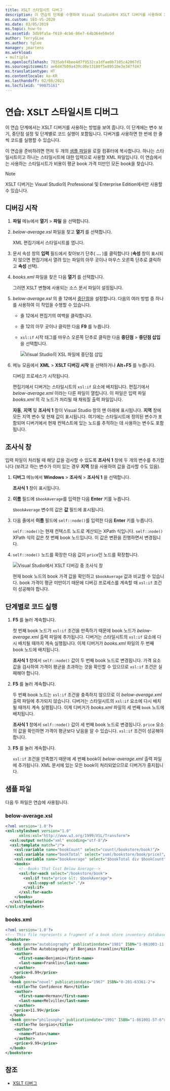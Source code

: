 ```yaml
---
title: XSLT 스타일시트 디버그
description: 이 연습의 단계를 수행하여 Visual Studio에서 XSLT 디버거를 사용하여 XSLT 스타일시트를 디버그하는 방법을 알아봅니다.
ms.custom: SEO-VS-2020
ms.date: 03/05/2019
ms.topic: how-to
ms.assetid: 3db9fa5a-f619-4cb6-86e7-64b364e58e5d
author: TerryGLee
ms.author: tglee
manager: jmartens
ms.workload:
- multiple
ms.openlocfilehash: 7935abf4bee4d7f9532ca1dfae0b7105c42067d1
ms.sourcegitcommit: ae6d47b09a439cd0e13180f5e89510e3e347fd47
ms.translationtype: HT
ms.contentlocale: ko-KR
ms.lasthandoff: 02/08/2021
ms.locfileid: "99875161"
---
```

# <a name="walkthrough-debug-an-xslt-style-sheet"></a>연습: XSLT 스타일시트 디버그

이 연습 단계에서는 XSLT 디버거를 사용하는 방법을 보여 줍니다. 이 단계에는 변수 보기, 중단점 설정 및 단계별로 코드 실행이 포함됩니다. 디버거를 사용하면 한 번에 한 줄씩 코드를 실행할 수 있습니다.

이 연습을 준비하려면 먼저 두 개의 [샘플 파일](#sample-files)을 로컬 컴퓨터에 복사합니다. 하나는 스타일시트이고 하나는 스타일시트에 대한 입력으로 사용할 XML 파일입니다. 이 연습에서는 사용하는 스타일시트가 비용이 평균 book 가격 미만인 모든 book을 찾습니다.

> [!NOTE]
> XSLT 디버거는 Visual Studio의 Professional 및 Enterprise Edition에서만 사용할 수 있습니다.

## <a name="start-debugging"></a>디버깅 시작

1. **파일** 메뉴에서 **열기** > **파일** 을 선택합니다.

2. *below-average.xsl* 파일을 찾고 **열기** 를 선택합니다.

   XML 편집기에서 스타일시트를 엽니다.

3. 문서 속성 창의 **입력** 필드에서 찾아보기 단추( **...** )를 클릭합니다 (**속성** 창이 표시되지 않으면 편집기에서 열려 있는 파일의 아무 곳이나 마우스 오른쪽 단추로 클릭하고 **속성** 선택).

4. *books.xml* 파일을 찾은 다음 **열기** 를 선택합니다.

   그러면 XSLT 변형에 사용되는 소스 문서 파일이 설정됩니다.

5. *below-average.xsl* 의 줄 12에서 [중단점](../debugger/using-breakpoints.md)을 설정합니다. 다음의 여러 방법 중 하나를 사용하여 이 작업을 수행할 수 있습니다.

   - 줄 12에서 편집기의 여백을 클릭합니다.

   - 줄 12의 아무 곳이나 클릭한 다음 **F9** 를 누릅니다.

   - `xsl:if` 시작 태그를 마우스 오른쪽 단추로 클릭한 다음 **중단점** > **중단점 삽입** 을 선택합니다.

      ![Visual Studio의 XSL 파일에 중단점 삽입](media/insert-breakpoint.PNG)

6. 메뉴 모음에서 **XML** > **XSLT 디버깅 시작** 을 선택하거나 **Alt**+**F5** 를 누릅니다.

   디버깅 프로세스가 시작됩니다.

   편집기에서 디버거는 스타일시트의 `xsl:if` 요소에 배치됩니다. 편집기에서 *below-average.xml* 이라는 다른 파일이 열립니다. 이 파일은 입력 파일 *books.xml* 의 각 노드가 처리될 때 채워질 출력 파일입니다.

   **자동**, **지역** 및 **조사식 1** 창이 Visual Studio 창의 맨 아래에 표시됩니다. **지역** 창에 모든 지역 변수 및 현재 값이 표시됩니다. 여기에는 스타일시트에 정의된 변수가 포함되며 디버거에서 현재 컨텍스트에 있는 노드를 추적하는 데 사용하는 변수도 포함됩니다.

## <a name="watch-window"></a>조사식 창

입력 파일이 처리될 때 해당 값을 검사할 수 있도록 **조사식 1** 창에 두 개의 변수를 추가합니다 (보려고 하는 변수가 이미 있는 경우 **지역** 창을 사용하여 값을 검사할 수도 있음).

1. **디버그** 메뉴에서 **Windows** > **조사식** > **조사식 1** 을 선택합니다.

   **조사식 1** 창이 표시됩니다.

2. **이름** 필드에 `$bookAverage`를 입력한 다음 **Enter** 키를 누릅니다.

   `$bookAverage` 변수의 값은 **값** 필드에 표시됩니다.

3. 다음 줄에서 **이름** 필드에 `self::node()`를 입력한 다음 **Enter** 키를 누릅니다.

   `self::node()`는 현재 컨텍스트 노드로 계산되는 XPath 식입니다. `self::node()` XPath 식의 값은 첫 번째 book 노드입니다. 이 값은 변환을 진행하면서 변경됩니다.

4. `self::node()` 노드를 확장한 다음 값이 `price`인 노드를 확장합니다.

   ![Visual Studio에서 XSLT 디버깅 중 조사식 창](media/xslt-debugging-watch-window.png)

   현재 book 노드의 book 가격 값을 확인하고 `$bookAverage` 값과 비교할 수 있습니다. book 가격이 평균 미만이기 때문에 디버깅 프로세스를 계속할 때 `xsl:if` 조건이 성공해야 합니다.

## <a name="step-through-the-code"></a>단계별로 코드 실행

1. **F5** 를 눌러 계속합니다.

   첫 번째 book 노드가 `xsl:if` 조건을 만족하기 때문에 book 노드가 *below-average.xml* 출력 파일에 추가됩니다. 디버거는 스타일시트의 `xsl:if` 요소에 다시 배치될 때까지 계속 실행됩니다. 이제 디버거가 *books.xml* 파일의 두 번째 book 노드에 배치됩니다.

   **조사식 1** 창에서 `self::node()` 값이 두 번째 book 노드로 변경됩니다. 가격 요소 값을 검사하여 가격이 평균을 초과하는 것을 확인할 수 있으므로 `xsl:if` 조건은 실패해야 합니다.

2. **F5** 를 눌러 계속합니다.

   두 번째 book 노드는 `xsl:if` 조건을 충족하지 않으므로 이 *below-average.xml* 출력 파일에 추가되지 않습니다. 디버거는 스타일시트의 `xsl:if` 요소에 다시 배치될 때까지 계속 실행됩니다. 이제 디버거가 *books.xml* 파일의 세 번째 `book` 노드에 배치됩니다.

   **조사식 1** 창에서 `self::node()` 값이 세 번째 book 노드로 변경됩니다. `price` 요소의 값을 확인하면 가격이 평균보다 낮음을 알 수 있습니다. `xsl:if` 조건이 성공해야 합니다.

3. **F5** 를 눌러 계속합니다.

   `xsl:if` 조건을 만족했기 때문에 세 번째 book이 *below-average.xml* 출력 파일에 추가됩니다. XML 문서에 있는 모든 book이 처리되었으므로 디버거가 중지됩니다.

## <a name="sample-files"></a>샘플 파일

다음 두 파일은 연습에 사용됩니다.

### <a name="below-averagexsl"></a>below-average.xsl

```xml
<?xml version='1.0'?>
<xsl:stylesheet version="1.0"
      xmlns:xsl="http://www.w3.org/1999/XSL/Transform">
  <xsl:output method="xml" encoding="utf-8"/>
  <xsl:template match="/">
    <xsl:variable name="bookCount" select="count(/bookstore/book)"/>
    <xsl:variable name="bookTotal" select="sum(/bookstore/book/price)"/>
    <xsl:variable name="bookAverage" select="$bookTotal div $bookCount"/>
    <books>
      <!--Books That Cost Below Average-->
      <xsl:for-each select="/bookstore/book">
        <xsl:if test="price &lt; $bookAverage">
          <xsl:copy-of select="."/>
        </xsl:if>
      </xsl:for-each>
    </books>
  </xsl:template>
</xsl:stylesheet>
```

### <a name="booksxml"></a>books.xml

```xml
<?xml version='1.0'?>
<!-- This file represents a fragment of a book store inventory database -->
<bookstore>
  <book genre="autobiography" publicationdate="1981" ISBN="1-861003-11-0">
    <title>The Autobiography of Benjamin Franklin</title>
    <author>
      <first-name>Benjamin</first-name>
      <last-name>Franklin</last-name>
    </author>
    <price>8.99</price>
  </book>
  <book genre="novel" publicationdate="1967" ISBN="0-201-63361-2">
    <title>The Confidence Man</title>
    <author>
      <first-name>Herman</first-name>
      <last-name>Melville</last-name>
    </author>
    <price>11.99</price>
  </book>
  <book genre="philosophy" publicationdate="1991" ISBN="1-861001-57-6">
    <title>The Gorgias</title>
    <author>
      <name>Plato</name>
    </author>
    <price>9.99</price>
  </book>
</bookstore>
```

## <a name="see-also"></a>참조

- [XSLT 디버그](../xml-tools/debugging-xslt.md)
